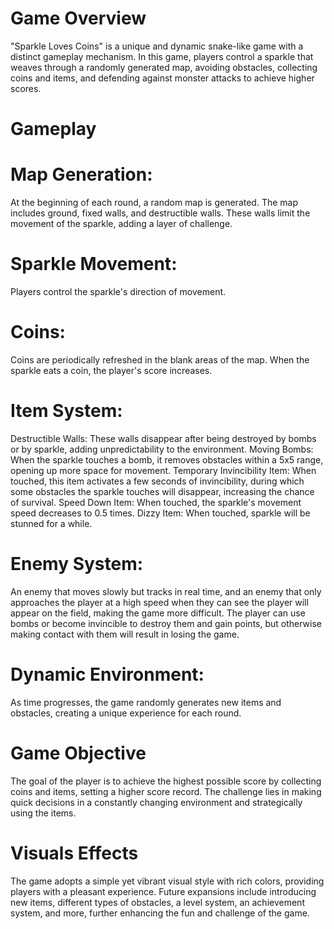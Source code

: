# Game Overview
"Sparkle Loves Coins" is a unique and dynamic snake-like game with a distinct gameplay mechanism. In this game, players control a sparkle that weaves through a randomly generated map, avoiding obstacles, collecting coins and items, and defending against monster attacks to achieve higher scores.
# Gameplay
# Map Generation:

At the beginning of each round, a random map is generated. The map includes ground, fixed walls, and destructible walls. These walls limit the movement of the sparkle, adding a layer of challenge.
# Sparkle Movement:

Players control the sparkle's direction of movement.
# Coins:

Coins are periodically refreshed in the blank areas of the map. When the sparkle eats a coin, the player's score increases.
# Item System:
Destructible Walls: These walls disappear after being destroyed by bombs or by sparkle, adding unpredictability to the environment.
Moving Bombs: When the sparkle touches a bomb, it removes obstacles within a 5x5 range, opening up more space for movement.
Temporary Invincibility Item: When touched, this item activates a few seconds of invincibility, during which some obstacles the sparkle touches will disappear, increasing the chance of survival.
Speed Down Item: When touched, the sparkle's movement speed decreases to 0.5 times.
Dizzy Item: When touched, sparkle will be stunned for a while.

# Enemy System:
An enemy that moves slowly but tracks in real time, and an enemy that only approaches the player at a high speed when they can see the player will appear on the field, making the game more difficult. 
The player can use bombs or become invincible to destroy them and gain points, but otherwise making contact with them will result in losing the game.

# Dynamic Environment:

As time progresses, the game randomly generates new items and obstacles, creating a unique experience for each round.
# Game Objective
The goal of the player is to achieve the highest possible score by collecting coins and items, setting a higher score record. The challenge lies in making quick decisions in a constantly changing environment and strategically using the items.
# Visuals Effects
The game adopts a simple yet vibrant visual style with rich colors, providing players with a pleasant experience.
Future expansions include introducing new items, different types of obstacles, a level system, an achievement system, and more, further enhancing the fun and challenge of the game.
